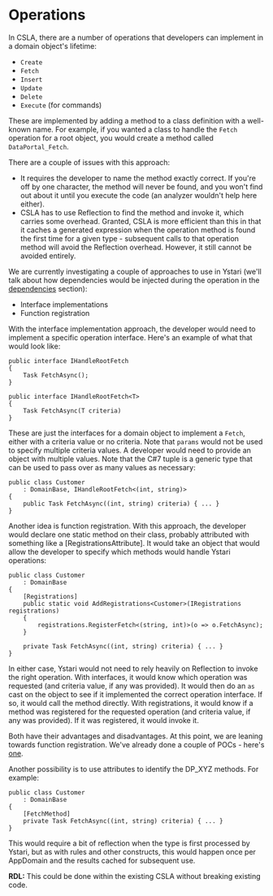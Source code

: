 # Operations

In CSLA, there are a number of operations that developers can implement in a domain object's lifetime:

* `Create`
* `Fetch`
* `Insert`
* `Update`
* `Delete`
* `Execute` (for commands)

These are implemented by adding a method to a class definition with a well-known name. For example, if you wanted a class to handle the `Fetch` operation for a root object, you would create a method called `DataPortal_Fetch`.

There are a couple of issues with this approach:

* It requires the developer to name the method exactly correct.  If you're off by one character, the method will never be found, and you won't find out about it until you execute the code (an analyzer wouldn't help here either).
* CSLA has to use Reflection to find the method and invoke it, which carries some overhead. Granted, CSLA is more efficient than this in that it caches a generated expression when the operation method is found the first time for a given type - subsequent calls to that operation method will avoid the Reflection overhead. However, it still cannot be avoided entirely.

We are currently investigating a couple of approaches to use in Ystari (we'll talk about how dependencies would be injected during the operation in the [dependencies](dependencies.md) section):

* Interface implementations
* Function registration  

With the interface implementation approach, the developer would need to implement a specific operation interface. Here's an example of what that would look like:

```
public interface IHandleRootFetch
{
    Task FetchAsync();
}

public interface IHandleRootFetch<T>
{
    Task FetchAsync(T criteria)
}
```

These are just the interfaces for a domain object to implement a `Fetch`, either with a criteria value or no criteria. Note that `params` would not be used to specify multiple criteria values. A developer would need to provide an object with multiple values. Note that the C#7 tuple is a generic type that can be used to pass over as many values as necessary:

```
public class Customer
    : DomainBase, IHandleRootFetch<(int, string)>
{
    public Task FetchAsync((int, string) criteria) { ... }    
}
```

Another idea is function registration. With this approach, the developer would declare one static method on their class, probably attributed with something like a [RegistrationsAttribute]. It would take an object that would allow the developer to specify which methods would handle Ystari operations:

```
public class Customer
    : DomainBase
{
    [Registrations]
    public static void AddRegistrations<Customer>(IRegistrations registrations)
    {
        registrations.RegisterFetch<(string, int)>(o => o.FetchAsync);
    }    

    private Task FetchAsync((int, string) criteria) { ... }
}
```

In either case, Ystari would not need to rely heavily on Reflection to invoke the right operation. With interfaces, it would know which operation was requested (and criteria value, if any was provided). It would then do an `as` cast on the object to see if it implemented the correct operation interface. If so, it would call the method directly. With registrations, it would know if a method was registered for the requested operation (and criteria value, if any was provided). If it was registered, it would invoke it.

Both have their advantages and disadvantages. At this point, we are leaning towards function registration. We've already done a couple of POCs - here's [one](https://github.com/keithdv/FunctionalMethodInjection2).

Another possibility is to use attributes to identify the DP_XYZ methods. For example:

```
public class Customer
    : DomainBase
{
    [FetchMethod]
    private Task FetchAsync((int, string) criteria) { ... }
}
```

This would require a bit of reflection when the type is first processed by Ystari, but as with rules and other constructs, this would happen once per AppDomain and the results cached for subsequent use.

**RDL:** This could be done within the existing CSLA without breaking existing code. 
